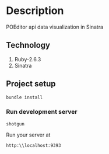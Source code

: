 # Description
POEditor api data visualization in Sinatra

## Technology

1. Ruby-2.6.3
2. Sinatra


## Project setup
```
bundle install
```

### Run development server
```
shotgun
```

Run your server at
```
http:\\localhost:9393
```
